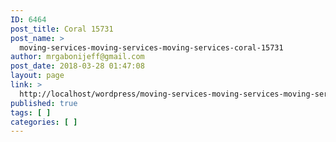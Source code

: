 ```yaml
---
ID: 6464
post_title: Coral 15731
post_name: >
  moving-services-moving-services-moving-services-coral-15731
author: mrgabonijeff@gmail.com
post_date: 2018-03-28 01:47:08
layout: page
link: >
  http://localhost/wordpress/moving-services-moving-services-moving-services-coral-15731/
published: true
tags: [ ]
categories: [ ]
---
```

